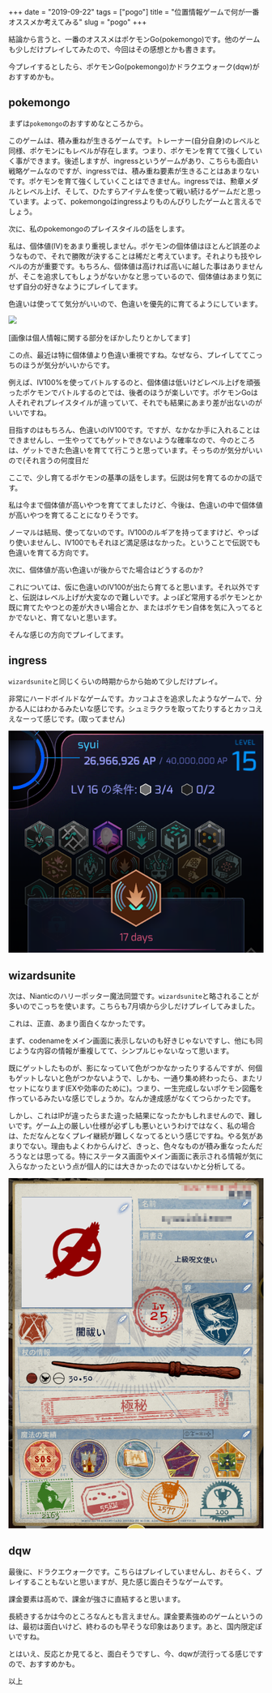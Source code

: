 +++
date = "2019-09-22"
tags = ["pogo"]
title = "位置情報ゲームで何が一番オススメか考えてみる"
slug = "pogo"
+++

結論から言うと、一番のオススメはポケモンGo(pokemongo)です。他のゲームも少しだけプレイしてみたので、今回はその感想とかも書きます。

今プレイするとしたら、ポケモンGo(pokemongo)かドラクエウォーク(dqw)がおすすめかも。

## pokemongo

まずは`pokemongo`のおすすめなところから。

このゲームは、積み重ねが生きるゲームです。トレーナー(自分自身)のレベルと同様、ポケモンにもレベルが存在します。つまり、ポケモンを育てて強くしていく事ができます。後述しますが、ingressというゲームがあり、こちらも面白い戦略ゲームなのですが、ingressでは、積み重ね要素が生きることはあまりないです。ポケモンを育て強くしていくことはできません。ingressでは、勲章メダルとレベル上げ、そして、ひたすらアイテムを使って戦い続けるゲームだと思っています。よって、pokemongoはingressよりものんびりしたゲームと言えるでしょう。

次に、私のpokemongoのプレイスタイルの話をします。

私は、個体値(IV)をあまり重視しません。ポケモンの個体値はほとんど誤差のようなもので、それで勝敗が決することは稀だと考えています。それよりも技やレベルの方が重要です。もちろん、個体値は高ければ高いに越した事はありませんが、そこを追求してもしょうがないかなと思っているので、個体値はあまり気にせず自分の好きなようにプレイしてます。

色違いは使ってて気分がいいので、色違いを優先的に育てるようにしています。

![](https://raw.githubusercontent.com/mba-hack/images/master/pokemongo_20190922.gif)

[画像は個人情報に関する部分をぼかしたりとかしてます]

この点、最近は特に個体値より色違い重視ですね。なぜなら、プレイしててこっちのほうが気分がいいからです。

例えば、IV100%を使ってバトルするのと、個体値は低いけどレベル上げを頑張ったポケモンでバトルするのとでは、後者のほうが楽しいです。ポケモンGoは人それぞれプレイスタイルが違っていて、それでも結果にあまり差が出ないのがいいですね。

目指すのはもちろん、色違いのIV100です。ですが、なかなか手に入れることはできませんし、一生やっててもゲットできないような確率なので、今のところは、ゲットできた色違いを育てて行こうと思っています。そっちのが気分がいいので(それ言うの何度目だ

ここで、少し育てるポケモンの基準の話をします。伝説は何を育てるのかの話です。

私は今まで個体値が高いやつを育ててましたけど、今後は、色違いの中で個体値が高いやつを育てることになりそうです。

ノーマルは結局、使ってないのです。IV100のルギアを持ってますけど、やっぱり使いませんし、IV100でもそれほど満足感はなかった。ということで伝説でも色違いを育てる方向です。

次に、個体値が高い色違いが後からでた場合はどうするのか?

これについては、仮に色違いのIV100が出たら育てると思います。それ以外ですと、伝説はレベル上げが大変なので難しいです。よっぽど常用するポケモンとか既に育てたやつとの差が大きい場合とか、またはポケモン自体を気に入ってるとかでないと、育てないと思います。

そんな感じの方向でプレイしてます。

## ingress

`wizardsunite`と同じくらいの時期からから始めて少しだけプレイ。

非常にハードボイルドなゲームです。カッコよさを追求したようなゲームで、分かる人にはわかるみたいな感じです。シュミラクラを取ってたりするとカッコええなーって感じです。(取ってません)

![](https://raw.githubusercontent.com/mba-hack/images/master/ingress_v1_05.png)

## wizardsunite

次は、Nianticのハリーポッター魔法同盟です。`wizardsunite`と略されることが多いのでこっちを使います。こちらも7月頃から少しだけプレイしてみました。

これは、正直、あまり面白くなかったです。

まず、codenameをメイン画面に表示しないのも好きじゃないですし、他にも同じような内容の情報が重複してて、シンプルじゃないなって思います。

既にゲットしたものが、影になっていて色がつかなかったりするんですが、何個もゲットしないと色がつかないようで、しかも、一通り集め終わったら、またリセットになります(EXや効率のために)。つまり、一生完成しないポケモン図鑑を作っているみたいな感じでしょうか。なんか達成感がなくてつらかったです。

しかし、これはIPが違ったらまた違った結果になったかもしれませんので、難しいです。ゲーム上の厳しい仕様が必ずしも悪いというわけではなく、私の場合は、ただなんとなくプレイ継続が難しくなってるという感じですね。やる気があまりでない。理由もよくわからんけど、きっと、色々なものが積み重なったんだろうなとは思ってる。特にステータス画面やメイン画面に表示される情報が気に入らなかったという点が個人的には大きかったのではないかと分析してる。

![](https://raw.githubusercontent.com/mba-hack/images/master/wizardsunite_20190810.png)

## dqw

最後に、ドラクエウォークです。こちらはプレイしていませんし、おそらく、プレイすることもないと思いますが、見た感じ面白そうなゲームです。

課金要素は高めで、課金が強さに直結すると思います。

長続きするかは今のところなんとも言えません。課金要素強めのゲームというのは、最初は面白いけど、終わるのも早そうな印象はあります。あと、国内限定ぽいですね。

とはいえ、反応とか見てると、面白そうですし、今、dqwが流行ってる感じですので、おすすめかも。

以上
